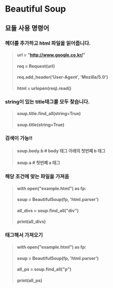 Beautiful Soup
==============
묘듈 사용 명령어
---------------

### 헤더를 추가하고 html 파일을 읽어줍니다.
>#### url = "http://www.google.co.kr/"
>#### req = Request(url)
>#### req.add_header('User-Agent', 'Mozilla/5.0')
>#### html = urlopen(req).read()

>
### string이 있는 title태그를 모두 찾습니다.
>#### soup.title.find_all(string=True)
>#### soup.title(string=True)

>
### 검색이 가능!!
>#### soup.body.b # body 태그 아래의 첫번째 b 태그
>#### soup.a # 첫번째 a 태그

>
### 해당 조건에 맞는 파일을 가져옴 <div>
>#### with open("example.html") as fp:
>####     soup = BeautifulSoup(fp, 'html.parser')
>####    all_divs = soup.find_all("div")
>#### print(all_divs)

>
### 태그해서 가져오기 <p>
>#### with open("example.html") as fp:
>####     soup = BeautifulSoup(fp, 'html.parser')
>####     all_ps = soup.find_all("p")
>####     print(all_ps)

